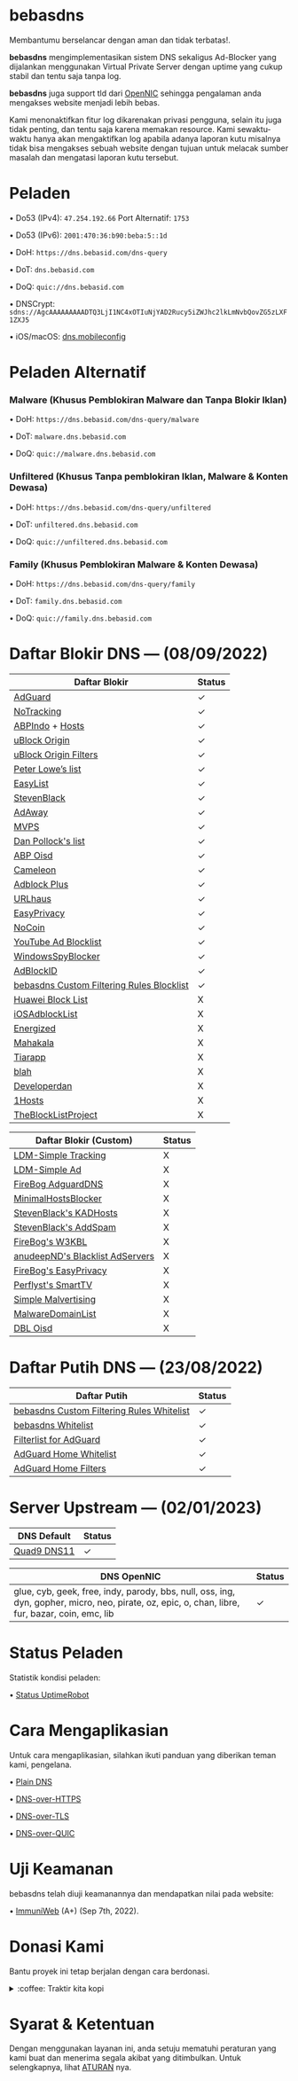 # bebasdns

Membantumu berselancar dengan aman dan tidak terbatas!.

**bebasdns** mengimplementasikan sistem DNS sekaligus Ad-Blocker yang dijalankan menggunakan Virtual Private Server dengan uptime yang cukup stabil dan tentu saja tanpa log. 

**bebasdns** juga support tld dari [OpenNIC](https://www.opennic.org/) sehingga pengalaman anda mengakses website menjadi lebih bebas.

Kami menonaktifkan fitur log dikarenakan privasi pengguna, selain itu juga tidak penting, dan tentu saja karena memakan resource. Kami sewaktu-waktu hanya akan mengaktifkan log apabila adanya laporan kutu misalnya tidak bisa mengakses sebuah website dengan tujuan untuk melacak sumber masalah dan mengatasi laporan kutu tersebut.

# Peladen
• Do53 (IPv4): ``47.254.192.66`` Port Alternatif: ``1753``

• Do53 (IPv6): ``2001:470:36:b90:beba:5::1d``

• DoH: ``https://dns.bebasid.com/dns-query``

• DoT: ``dns.bebasid.com``

• DoQ: ``quic://dns.bebasid.com``

• DNSCrypt: ``sdns://AgcAAAAAAAAADTQ3LjI1NC4xOTIuNjYAD2Rucy5iZWJhc2lkLmNvbQovZG5zLXF1ZXJ5``

• iOS/macOS: [dns.mobileconfig](https://raw.githubusercontent.com/bebasid/bebasdns/main/dns.mobileconfig)

# Peladen Alternatif

### Malware (Khusus Pemblokiran Malware dan Tanpa Blokir Iklan)
• DoH: ``https://dns.bebasid.com/dns-query/malware``

• DoT: ``malware.dns.bebasid.com``

• DoQ: ``quic://malware.dns.bebasid.com``

### Unfiltered (Khusus Tanpa pemblokiran Iklan, Malware & Konten Dewasa)
• DoH: ``https://dns.bebasid.com/dns-query/unfiltered``

• DoT: ``unfiltered.dns.bebasid.com``

• DoQ: ``quic://unfiltered.dns.bebasid.com``


### Family (Khusus Pemblokiran Malware & Konten Dewasa)
• DoH: ``https://dns.bebasid.com/dns-query/family``

• DoT: ``family.dns.bebasid.com``

• DoQ: ``quic://family.dns.bebasid.com``

# Daftar Blokir DNS ― (08/09/2022)
| Daftar Blokir                                                                                                     | Status |
|-------------------------------------------------------------------------------------------------------------------|--------|
| [AdGuard](https://adguardteam.github.io/AdGuardSDNSFilter/Filters/filter.txt)                                     | ✓      |
| [NoTracking](https://raw.githubusercontent.com/notracking/hosts-blocklists/master/adblock/adblock.txt)            | ✓      |
| [ABPIndo](https://raw.githubusercontent.com/ABPindo/indonesianadblockrules/master/subscriptions/abpindo.txt) + [Hosts](https://raw.githubusercontent.com/ABPindo/indonesianadblockrules/master/subscriptions/hosts.txt)      | ✓      |
| [uBlock Origin](https://raw.githubusercontent.com/uBlockOrigin/uAssets/master/filters/filters.txt)                | ✓      |
| [uBlock Origin Filters](https://raw.githubusercontent.com/LanikSJ/ubo-filters/main/filters/combined-filters.txt)  | ✓      |
| [Peter Lowe’s list](https://pgl.yoyo.org/adservers/serverlist.php?hostformat=hosts&showintro=0&mimetype=plaintext)| ✓      |
| [EasyList](https://easylist.to/easylist/easylist.txt)                                                             | ✓      |
| [StevenBlack](https://raw.githubusercontent.com/StevenBlack/hosts/master/hosts)                                   | ✓      |
| [AdAway](https://adaway.org/hosts.txt)                                                                            | ✓      |
| [MVPS](https://winhelp2002.mvps.org/hosts.txt)                                                                    | ✓      |
| [Dan Pollock's list](https://someonewhocares.org/hosts/hosts)                                                     | ✓      |
| [ABP Oisd](https://abp.oisd.nl/)                                                                                  | ✓      |
| [Cameleon](https://sysctl.org/cameleon/hosts)                                                                     | ✓      |
| [Adblock Plus](https://easylist-downloads.adblockplus.org/abp-filters-anti-cv.txt)                                | ✓      |
| [URLhaus](https://malware-filter.gitlab.io/malware-filter/urlhaus-filter-agh.txt)                                 | ✓      |
| [EasyPrivacy](https://easylist.to/easylist/easyprivacy.txt)                                                       | ✓      |
| [NoCoin](https://raw.githubusercontent.com/hoshsadiq/adblock-nocoin-list/master/nocoin.txt)                       | ✓      |
| [YouTube Ad Blocklist](https://raw.githubusercontent.com/Ewpratten/youtube_ad_blocklist/master/blocklist.txt)     | ✓      |
| [WindowsSpyBlocker](https://raw.githubusercontent.com/crazy-max/WindowsSpyBlocker/master/data/hosts/spy.txt)      | ✓      |
| [AdBlockID](https://raw.githubusercontent.com/realodix/AdBlockID/master/output/adblockid.txt)                     | ✓      |
| [bebasdns Custom Filtering Rules Blocklist](https://raw.githubusercontent.com/bebasid/bebasdns/main/custom-filtering-rules-blocklist) | ✓      |
| [Huawei Block List](https://raw.githubusercontent.com/deep-bhatt/huawei-block-list/master/huawei-block-host.txt)  | X      |
| [iOSAdblockList](https://raw.githubusercontent.com/BlackJack8/iOSAdblockList/master/Hosts.txt)                    | X      |
| [Energized](https://block.energized.pro/ultimate/formats/hosts)                                                   | X      |
| [Mahakala](https://adblock.mahakala.is/)                                                                          | X      |
| [Tiarapp](https://raw.githubusercontent.com/pengelana/blocklist/master/domain.txt)                                | X      |
| [blah](https://oooo.b-cdn.net/blahdns/lite_adblocker.txt)                                                         | X      |
| [Developerdan](https://www.github.developerdan.com/hosts/lists/ads-and-tracking-extended.txt)                     | X      |
| [1Hosts](https://raw.githubusercontent.com/badmojr/1Hosts/master/Lite/adblock.txt)                                | X      |
| [TheBlockListProject](https://blocklistproject.github.io/Lists/adguard/ads-ags.txt)                               | X      |

| Daftar Blokir (Custom)                                                                                            | Status |
|-------------------------------------------------------------------------------------------------------------------|--------|
| [LDM-Simple Tracking](https://s3.amazonaws.com/lists.disconnect.me/simple_tracking.txt )                          | X      |
| [LDM-Simple Ad](https://s3.amazonaws.com/lists.disconnect.me/simple_ad.txt)                                       | X      |
| [FireBog AdguardDNS](https://v.firebog.net/hosts/AdguardDNS.txt)                                                  | X      |
| [MinimalHostsBlocker](https://reddestdream.github.io/Projects/MinimalHosts/etc/MinimalHostsBlocker/minimalhosts)  | X      |
| [StevenBlack's KADHosts](https://raw.githubusercontent.com/StevenBlack/hosts/master/data/KADhosts/hosts)          | X      |
| [StevenBlack's AddSpam](https://raw.githubusercontent.com/StevenBlack/hosts/master/data/add.Spam/hosts)           | X      |
| [FireBog's W3KBL](https://v.firebog.net/hosts/static/w3kbl.txt)                                                   | X      |
| [anudeepND's Blacklist AdServers](https://raw.githubusercontent.com/anudeepND/blacklist/master/adservers.txt)     | X      |
| [FireBog's EasyPrivacy](https://v.firebog.net/hosts/Easyprivacy.txt)                                              | X      |
| [Perflyst's SmartTV](https://raw.githubusercontent.com/Perflyst/PiHoleBlocklist/master/SmartTV.txt)               | X      |
| [Simple Malvertising](https://s3.amazonaws.com/lists.disconnect.me/simple_malvertising.txt)                       | X      |
| [MalwareDomainList](https://www.malwaredomainlist.com/hostslist/hosts.txt)                                        | X      |
| [DBL Oisd](https://dbl.oisd.nl/)                                                                                  | X      |

# Daftar Putih DNS ― (23/08/2022)
| Daftar Putih                                                                                                                          | Status |
|---------------------------------------------------------------------------------------------------------------------------------------|--------|
| [bebasdns Custom Filtering Rules Whitelist](https://raw.githubusercontent.com/bebasid/bebasdns/main/custom-filtering-rules-whitelist) | ✓      |
| [bebasdns Whitelist](https://raw.githubusercontent.com/bebasid/bebasdns/main/whitelist.txt)                                           | ✓      |
| [Filterlist for AdGuard](https://raw.githubusercontent.com/hl2guide/Filterlist-for-AdGuard-or-PiHole/master/filter_whitelist.txt)     | ✓      |
| [AdGuard Home Whitelist](https://raw.githubusercontent.com/hg1978/AdGuard-Home-Whitelist/master/whitelist.txt)                        | ✓      |
| [AdGuard Home Filters](https://raw.githubusercontent.com/mmotti/adguard-home-filters/master/whitelist.txt)                            | ✓      |

# Server Upstream ― (02/01/2023)
| DNS Default                                                                                                                           | Status |
|---------------------------------------------------------------------------------------------------------------------------------------|--------|
| [Quad9 DNS11](https://dns11.quad9.net/dns-query)                                                                                      | ✓      |


| DNS OpenNIC                                                                                                                                          | Status |
|------------------------------------------------------------------------------------------------------------------------------------------------------|--------|
| glue, cyb, geek, free, indy, parody, bbs, null, oss, ing, dyn, gopher, micro, neo, pirate, oz, epic, o, chan, libre, fur, bazar, coin, emc, lib      | ✓      |


# Status Peladen

Statistik kondisi peladen:

• [Status UptimeRobot](https://stats.uptimerobot.com/j5MjytjV8y)

# Cara Mengaplikasian

Untuk cara mengaplikasian, silahkan ikuti panduan yang diberikan teman kami, pengelana.

• [Plain DNS](https://github.com/bebasid/bebasdns/blob/main/tutoraltport.md)

• [DNS-over-HTTPS](https://github.com/pengelana/blocklist/wiki/DNS-over-HTTPS-(DoH))

• [DNS-over-TLS](https://github.com/pengelana/blocklist/wiki/DNS-over-TLS-(DoT))

• [DNS-over-QUIC](https://github.com/pengelana/blocklist/wiki/DNS-over-QUIC-(DoQ))

# Uji Keamanan

bebasdns telah diuji keamanannya dan mendapatkan nilai pada website: 

• [ImmuniWeb](https://www.immuniweb.com/ssl/dns.bebasid.com/zZEVpm0y/) (A+) (Sep 7th, 2022).

# Donasi Kami

Bantu proyek ini tetap berjalan dengan cara berdonasi.

<div>
<details>
 <summary>:coffee: Traktir kita kopi</summary>

</br>

<a href="https://trakteer.id/bebasidbykini"><img src="https://img.shields.io/static/v1?label=Trakteer&message=bebasidbykini&color=C02433"></a>

<a href="https://saweria.co/bebasid"><img src="https://img.shields.io/static/v1?label=Saweria&message=bebasid&color=FAAE2B"></a>
 
</details>
</div>

# Syarat & Ketentuan

Dengan menggunakan layanan ini, anda setuju mematuhi peraturan yang kami buat dan menerima segala akibat yang ditimbulkan. Untuk selengkapnya, lihat [ATURAN](https://github.com/bebasid/bebasid/blob/master/dev/readme/RULES.md) nya.
